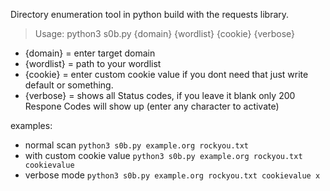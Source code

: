 
Directory enumeration tool in python build with the requests library.

> Usage: python3 s0b.py {domain} {wordlist} {cookie} {verbose}
- {domain} = enter target domain 
- {wordlist} = path to your wordlist
- {cookie} = enter custom cookie value if you dont need that just write default or something.
- {verbose} = shows all Status codes, if you leave it blank only 200 Respone Codes will show up (enter any character to activate)

examples:

- normal scan 
  `python3 s0b.py example.org rockyou.txt`
- with custom cookie value
  `python3 s0b.py example.org rockyou.txt cookievalue`
- verbose mode
  `python3 s0b.py example.org rockyou.txt cookievalue x`  
